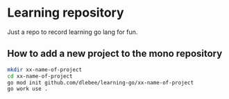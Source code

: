 # Learning repository

Just a repo to record learning go lang for fun.

## How to add a new project to the mono repository

```bash
mkdir xx-name-of-project
cd xx-name-of-project
go mod init github.com/dlebee/learning-go/xx-name-of-project
go work use .
```
